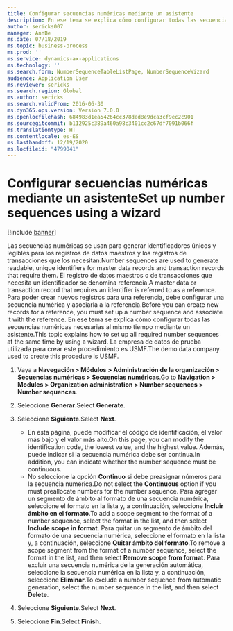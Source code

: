 ```yaml
---
title: Configurar secuencias numéricas mediante un asistente
description: En ese tema se explica cómo configurar todas las secuencias numéricas necesarias al mismo tiempo mediante un asistente.
author: sericks007
manager: AnnBe
ms.date: 07/18/2019
ms.topic: business-process
ms.prod: ''
ms.service: dynamics-ax-applications
ms.technology: ''
ms.search.form: NumberSequenceTableListPage, NumberSequenceWizard
audience: Application User
ms.reviewer: sericks
ms.search.region: Global
ms.author: sericks
ms.search.validFrom: 2016-06-30
ms.dyn365.ops.version: Version 7.0.0
ms.openlocfilehash: 684983d1ea54264cc378ded8e9dca3cf9ec2c901
ms.sourcegitcommit: b112925c389a460a98c3401cc2c67df7091b066f
ms.translationtype: HT
ms.contentlocale: es-ES
ms.lasthandoff: 12/19/2020
ms.locfileid: "4799041"
---
```

# <a name="set-up-number-sequences-using-a-wizard"></a><span data-ttu-id="f7500-103">Configurar secuencias numéricas mediante un asistente</span><span class="sxs-lookup"><span data-stu-id="f7500-103">Set up number sequences using a wizard</span></span>

[!include [banner](../../includes/banner.md)]

<span data-ttu-id="f7500-104">Las secuencias numéricas se usan para generar identificadores únicos y legibles para los registros de datos maestros y los registros de transacciones que los necesitan.</span><span class="sxs-lookup"><span data-stu-id="f7500-104">Number sequences are used to generate readable, unique identifiers for master data records and transaction records that require them.</span></span> <span data-ttu-id="f7500-105">El registro de datos maestros o de transacciones que necesita un identificador se denomina referencia.</span><span class="sxs-lookup"><span data-stu-id="f7500-105">A master data or transaction record that requires an identifier is referred to as a reference.</span></span> <span data-ttu-id="f7500-106">Para poder crear nuevos registros para una referencia, debe configurar una secuencia numérica y asociarla a la referencia.</span><span class="sxs-lookup"><span data-stu-id="f7500-106">Before you can create new records for a reference, you must set up a number sequence and associate it with the reference.</span></span> <span data-ttu-id="f7500-107">En ese tema se explica cómo configurar todas las secuencias numéricas necesarias al mismo tiempo mediante un asistente.</span><span class="sxs-lookup"><span data-stu-id="f7500-107">This topic explains how to set up all required number sequences at the same time by using a wizard.</span></span> <span data-ttu-id="f7500-108">La empresa de datos de prueba utilizada para crear este procedimiento es USMF.</span><span class="sxs-lookup"><span data-stu-id="f7500-108">The demo data company used to create this procedure is USMF.</span></span>

1. <span data-ttu-id="f7500-109">Vaya a **Navegación > Módulos > Administración de la organización > Secuencias numéricas > Secuencias numéricas**.</span><span class="sxs-lookup"><span data-stu-id="f7500-109">Go to **Navigation > Modules > Organization administration > Number sequences > Number sequences**.</span></span>
2. <span data-ttu-id="f7500-110">Seleccione **Generar**.</span><span class="sxs-lookup"><span data-stu-id="f7500-110">Select **Generate**.</span></span>
3. <span data-ttu-id="f7500-111">Seleccione **Siguiente**.</span><span class="sxs-lookup"><span data-stu-id="f7500-111">Select **Next**.</span></span>

   - <span data-ttu-id="f7500-112">En esta página, puede modificar el código de identificación, el valor más bajo y el valor más alto.</span><span class="sxs-lookup"><span data-stu-id="f7500-112">On this page, you can modify the identification code, the lowest value, and the highest value.</span></span> <span data-ttu-id="f7500-113">Además, puede indicar si la secuencia numérica debe ser continua.</span><span class="sxs-lookup"><span data-stu-id="f7500-113">In addition, you can indicate whether the number sequence must be continuous.</span></span>   
   - <span data-ttu-id="f7500-114">No seleccione la opción **Continuo** si debe preasignar números para la secuencia numérica.</span><span class="sxs-lookup"><span data-stu-id="f7500-114">Do not select the **Continuous** option if you must preallocate numbers for the number sequence.</span></span> <span data-ttu-id="f7500-115">Para agregar un segmento de ámbito al formato de una secuencia numérica, seleccione el formato en la lista y, a continuación, seleccione **Incluir ámbito en el formato**.</span><span class="sxs-lookup"><span data-stu-id="f7500-115">To add a scope segment to the format of a number sequence, select the format in the list, and then select **Include scope in format**.</span></span> <span data-ttu-id="f7500-116">Para quitar un segmento de ámbito del formato de una secuencia numérica, seleccione el formato en la lista y, a continuación, seleccione **Quitar ámbito del formato**.</span><span class="sxs-lookup"><span data-stu-id="f7500-116">To remove a scope segment from the format of a number sequence, select the format in the list, and then select **Remove scope from format**.</span></span> <span data-ttu-id="f7500-117">Para excluir una secuencia numérica de la generación automática, seleccione la secuencia numérica en la lista y, a continuación, seleccione **Eliminar**.</span><span class="sxs-lookup"><span data-stu-id="f7500-117">To exclude a number sequence from automatic generation, select the number sequence in the list, and then select **Delete**.</span></span>  

4. <span data-ttu-id="f7500-118">Seleccione **Siguiente**.</span><span class="sxs-lookup"><span data-stu-id="f7500-118">Select **Next**.</span></span>
5. <span data-ttu-id="f7500-119">Seleccione **Fin**.</span><span class="sxs-lookup"><span data-stu-id="f7500-119">Select **Finish**.</span></span>

